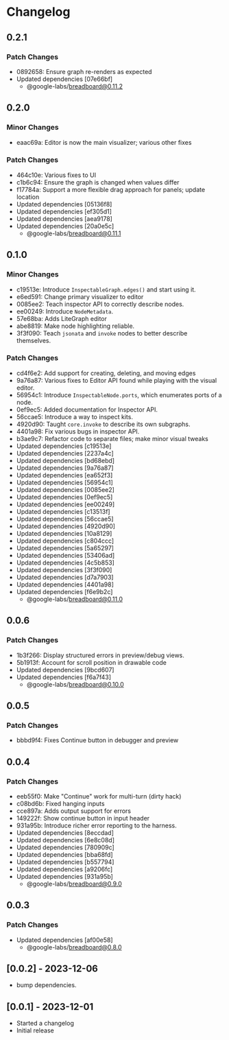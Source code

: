 # Changelog

## 0.2.1

### Patch Changes

- 0892658: Ensure graph re-renders as expected
- Updated dependencies [07e66bf]
  - @google-labs/breadboard@0.11.2

## 0.2.0

### Minor Changes

- eaac69a: Editor is now the main visualizer; various other fixes

### Patch Changes

- 464c10e: Various fixes to UI
- c1b6c94: Ensure the graph is changed when values differ
- f17784a: Support a more flexible drag approach for panels; update location
- Updated dependencies [05136f8]
- Updated dependencies [ef305d1]
- Updated dependencies [aea9178]
- Updated dependencies [20a0e5c]
  - @google-labs/breadboard@0.11.1

## 0.1.0

### Minor Changes

- c19513e: Introduce `InspectableGraph.edges()` and start using it.
- e6ed591: Change primary visualizer to editor
- 0085ee2: Teach inspector API to correctly describe nodes.
- ee00249: Introduce `NodeMetadata`.
- 57e68ba: Adds LiteGraph editor
- abe8819: Make node highlighting reliable.
- 3f3f090: Teach `jsonata` and `invoke` nodes to better describe themselves.

### Patch Changes

- cd4f6e2: Add support for creating, deleting, and moving edges
- 9a76a87: Various fixes to Editor API found while playing with the visual editor.
- 56954c1: Introduce `InspectableNode.ports`, which enumerates ports of a node.
- 0ef9ec5: Added documentation for Inspector API.
- 56ccae5: Introduce a way to inspect kits.
- 4920d90: Taught `core.invoke` to describe its own subgraphs.
- 4401a98: Fix various bugs in inspector API.
- b3ae9c7: Refactor code to separate files; make minor visual tweaks
- Updated dependencies [c19513e]
- Updated dependencies [2237a4c]
- Updated dependencies [bd68ebd]
- Updated dependencies [9a76a87]
- Updated dependencies [ea652f3]
- Updated dependencies [56954c1]
- Updated dependencies [0085ee2]
- Updated dependencies [0ef9ec5]
- Updated dependencies [ee00249]
- Updated dependencies [c13513f]
- Updated dependencies [56ccae5]
- Updated dependencies [4920d90]
- Updated dependencies [10a8129]
- Updated dependencies [c804ccc]
- Updated dependencies [5a65297]
- Updated dependencies [53406ad]
- Updated dependencies [4c5b853]
- Updated dependencies [3f3f090]
- Updated dependencies [d7a7903]
- Updated dependencies [4401a98]
- Updated dependencies [f6e9b2c]
  - @google-labs/breadboard@0.11.0

## 0.0.6

### Patch Changes

- 1b3f266: Display structured errors in preview/debug views.
- 5b1913f: Account for scroll position in drawable code
- Updated dependencies [9bcd607]
- Updated dependencies [f6a7f43]
  - @google-labs/breadboard@0.10.0

## 0.0.5

### Patch Changes

- bbbd9f4: Fixes Continue button in debugger and preview

## 0.0.4

### Patch Changes

- eeb55f0: Make "Continue" work for multi-turn (dirty hack)
- c08bd6b: Fixed hanging inputs
- cce897a: Adds output support for errors
- 149222f: Show continue button in input header
- 931a95b: Introduce richer error reporting to the harness.
- Updated dependencies [8eccdad]
- Updated dependencies [6e8c08d]
- Updated dependencies [780909c]
- Updated dependencies [bba68fd]
- Updated dependencies [b557794]
- Updated dependencies [a9206fc]
- Updated dependencies [931a95b]
  - @google-labs/breadboard@0.9.0

## 0.0.3

### Patch Changes

- Updated dependencies [af00e58]
  - @google-labs/breadboard@0.8.0

## [0.0.2] - 2023-12-06

- bump dependencies.

## [0.0.1] - 2023-12-01

- Started a changelog
- Initial release
